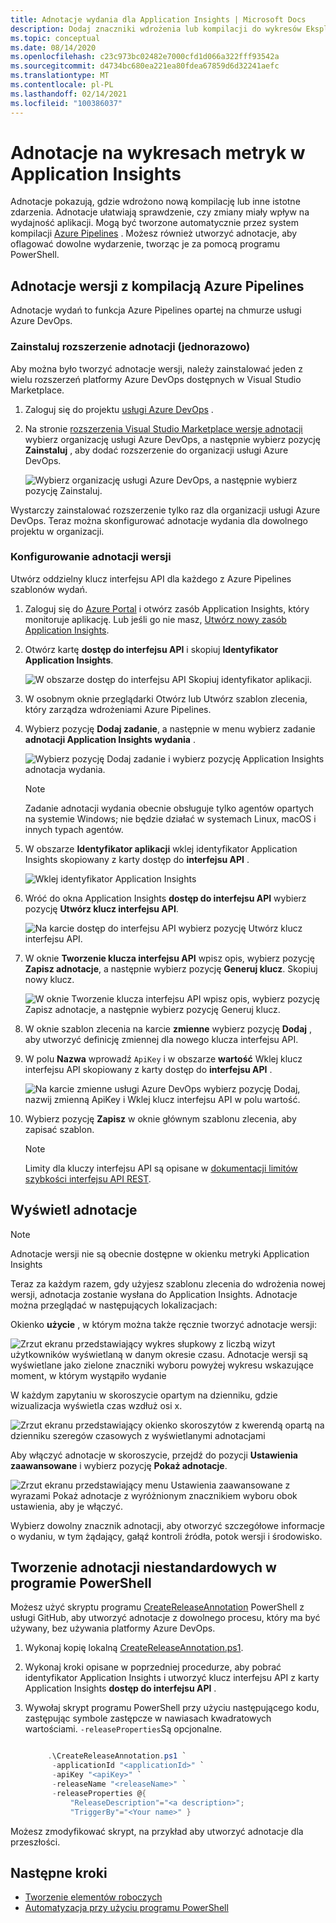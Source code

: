 ```yaml
---
title: Adnotacje wydania dla Application Insights | Microsoft Docs
description: Dodaj znaczniki wdrożenia lub kompilacji do wykresów Eksploratora metryk w Application Insights.
ms.topic: conceptual
ms.date: 08/14/2020
ms.openlocfilehash: c23c973bc02482e7000cfd1d066a322fff93542a
ms.sourcegitcommit: d4734bc680ea221ea80fdea67859d6d32241aefc
ms.translationtype: MT
ms.contentlocale: pl-PL
ms.lasthandoff: 02/14/2021
ms.locfileid: "100386037"
---
```

# <a name="annotations-on-metric-charts-in-application-insights"></a>Adnotacje na wykresach metryk w Application Insights

Adnotacje pokazują, gdzie wdrożono nową kompilację lub inne istotne zdarzenia. Adnotacje ułatwiają sprawdzenie, czy zmiany miały wpływ na wydajność aplikacji. Mogą być tworzone automatycznie przez system kompilacji [Azure Pipelines](/azure/devops/pipelines/tasks/) . Możesz również utworzyć adnotacje, aby oflagować dowolne wydarzenie, tworząc je za pomocą programu PowerShell.

## <a name="release-annotations-with-azure-pipelines-build"></a>Adnotacje wersji z kompilacją Azure Pipelines

Adnotacje wydań to funkcja Azure Pipelines opartej na chmurze usługi Azure DevOps.

### <a name="install-the-annotations-extension-one-time"></a>Zainstaluj rozszerzenie adnotacji (jednorazowo)

Aby można było tworzyć adnotacje wersji, należy zainstalować jeden z wielu rozszerzeń platformy Azure DevOps dostępnych w Visual Studio Marketplace.

1. Zaloguj się do projektu [usługi Azure DevOps](https://azure.microsoft.com/services/devops/) .
   
1. Na stronie [rozszerzenia Visual Studio Marketplace wersje adnotacji](https://marketplace.visualstudio.com/items/ms-appinsights.appinsightsreleaseannotations) wybierz organizację usługi Azure DevOps, a następnie wybierz pozycję **Zainstaluj** , aby dodać rozszerzenie do organizacji usługi Azure DevOps.
   
   ![Wybierz organizację usługi Azure DevOps, a następnie wybierz pozycję Zainstaluj.](./media/annotations/1-install.png)
   
Wystarczy zainstalować rozszerzenie tylko raz dla organizacji usługi Azure DevOps. Teraz można skonfigurować adnotacje wydania dla dowolnego projektu w organizacji.

### <a name="configure-release-annotations"></a>Konfigurowanie adnotacji wersji

Utwórz oddzielny klucz interfejsu API dla każdego z Azure Pipelines szablonów wydań.

1. Zaloguj się do [Azure Portal](https://portal.azure.com) i otwórz zasób Application Insights, który monitoruje aplikację. Lub jeśli go nie masz, [Utwórz nowy zasób Application Insights](./app-insights-overview.md).
   
1. Otwórz kartę **dostęp do interfejsu API** i skopiuj **Identyfikator Application Insights**.
   
   ![W obszarze dostęp do interfejsu API Skopiuj identyfikator aplikacji.](./media/annotations/2-app-id.png)

1. W osobnym oknie przeglądarki Otwórz lub Utwórz szablon zlecenia, który zarządza wdrożeniami Azure Pipelines.
   
1. Wybierz pozycję **Dodaj zadanie**, a następnie w menu wybierz zadanie **adnotacji Application Insights wydania** .
   
   ![Wybierz pozycję Dodaj zadanie i wybierz pozycję Application Insights adnotacja wydania.](./media/annotations/3-add-task.png)

   > [!NOTE]
   > Zadanie adnotacji wydania obecnie obsługuje tylko agentów opartych na systemie Windows; nie będzie działać w systemach Linux, macOS i innych typach agentów.
   
1. W obszarze **Identyfikator aplikacji** wklej identyfikator Application Insights skopiowany z karty dostęp do **interfejsu API** .
   
   ![Wklej identyfikator Application Insights](./media/annotations/4-paste-app-id.png)
   
1. Wróć do okna Application Insights **dostęp do interfejsu API** wybierz pozycję **Utwórz klucz interfejsu API**. 
   
   ![Na karcie dostęp do interfejsu API wybierz pozycję Utwórz klucz interfejsu API.](./media/annotations/5-create-api-key.png)
   
1. W oknie **Tworzenie klucza interfejsu API** wpisz opis, wybierz pozycję **Zapisz adnotacje**, a następnie wybierz pozycję **Generuj klucz**. Skopiuj nowy klucz.
   
   ![W oknie Tworzenie klucza interfejsu API wpisz opis, wybierz pozycję Zapisz adnotacje, a następnie wybierz pozycję Generuj klucz.](./media/annotations/6-create-api-key.png)
   
1. W oknie szablon zlecenia na karcie **zmienne** wybierz pozycję **Dodaj** , aby utworzyć definicję zmiennej dla nowego klucza interfejsu API.

1. W polu **Nazwa** wprowadź `ApiKey` i w obszarze **wartość** Wklej klucz interfejsu API skopiowany z karty dostęp do **interfejsu API** .
   
   ![Na karcie zmienne usługi Azure DevOps wybierz pozycję Dodaj, nazwij zmienną ApiKey i Wklej klucz interfejsu API w polu wartość.](./media/annotations/7-paste-api-key.png)
   
1. Wybierz pozycję **Zapisz** w oknie głównym szablonu zlecenia, aby zapisać szablon.


   > [!NOTE]
   > Limity dla kluczy interfejsu API są opisane w [dokumentacji limitów szybkości interfejsu API REST](https://dev.applicationinsights.io/documentation/Authorization/Rate-limits).

## <a name="view-annotations"></a>Wyświetl adnotacje


   > [!NOTE]
   > Adnotacje wersji nie są obecnie dostępne w okienku metryki Application Insights

Teraz za każdym razem, gdy użyjesz szablonu zlecenia do wdrożenia nowej wersji, adnotacja zostanie wysłana do Application Insights. Adnotacje można przeglądać w następujących lokalizacjach:

Okienko **użycie** , w którym można także ręcznie tworzyć adnotacje wersji:

![Zrzut ekranu przedstawiający wykres słupkowy z liczbą wizyt użytkowników wyświetlaną w danym okresie czasu. Adnotacje wersji są wyświetlane jako zielone znaczniki wyboru powyżej wykresu wskazujące moment, w którym wystąpiło wydanie](./media/annotations/usage-pane.png)

W każdym zapytaniu w skoroszycie opartym na dzienniku, gdzie wizualizacja wyświetla czas wzdłuż osi x.

![Zrzut ekranu przedstawiający okienko skoroszytów z kwerendą opartą na dzienniku szeregów czasowych z wyświetlanymi adnotacjami](./media/annotations/workbooks-annotations.png)

Aby włączyć adnotacje w skoroszycie, przejdź do pozycji **Ustawienia zaawansowane** i wybierz pozycję **Pokaż adnotacje**.

![Zrzut ekranu przedstawiający menu Ustawienia zaawansowane z wyrazami Pokaż adnotacje z wyróżnionym znacznikiem wyboru obok ustawienia, aby je włączyć.](./media/annotations/workbook-show-annotations.png)

Wybierz dowolny znacznik adnotacji, aby otworzyć szczegółowe informacje o wydaniu, w tym żądający, gałąź kontroli źródła, potok wersji i środowisko.

## <a name="create-custom-annotations-from-powershell"></a>Tworzenie adnotacji niestandardowych w programie PowerShell
Możesz użyć skryptu programu [CreateReleaseAnnotation](https://github.com/MohanGsk/ApplicationInsights-Home/blob/master/API/CreateReleaseAnnotation.ps1) PowerShell z usługi GitHub, aby utworzyć adnotacje z dowolnego procesu, który ma być używany, bez używania platformy Azure DevOps. 

1. Wykonaj kopię lokalną [CreateReleaseAnnotation.ps1](https://github.com/MohanGsk/ApplicationInsights-Home/blob/master/API/CreateReleaseAnnotation.ps1).
   
1. Wykonaj kroki opisane w poprzedniej procedurze, aby pobrać identyfikator Application Insights i utworzyć klucz interfejsu API z karty Application Insights **dostęp do interfejsu API** .
   
1. Wywołaj skrypt programu PowerShell przy użyciu następującego kodu, zastępując symbole zastępcze w nawiasach kwadratowych wartościami. `-releaseProperties`Są opcjonalne. 
   
   ```powershell
   
        .\CreateReleaseAnnotation.ps1 `
         -applicationId "<applicationId>" `
         -apiKey "<apiKey>" `
         -releaseName "<releaseName>" `
         -releaseProperties @{
             "ReleaseDescription"="<a description>";
             "TriggerBy"="<Your name>" }
   ```

Możesz zmodyfikować skrypt, na przykład aby utworzyć adnotacje dla przeszłości.

## <a name="next-steps"></a>Następne kroki

* [Tworzenie elementów roboczych](./diagnostic-search.md#create-work-item)
* [Automatyzacja przy użyciu programu PowerShell](./powershell.md)

